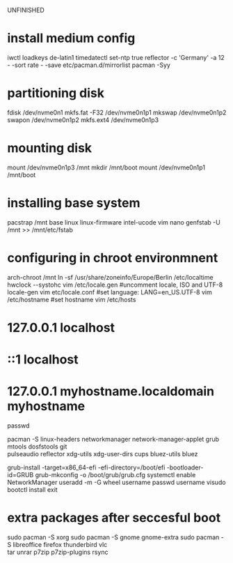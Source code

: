 UNFINISHED

# install medium config

iwctl
loadkeys de-latin1
timedatectl set-ntp true
reflector -c 'Germany' -a 12 - -sort rate - -save etc/pacman.d/mirrorlist
pacman -Syy

# partitioning disk
fdisk /dev/nvme0n1
mkfs.fat -F32 /dev/nvme0n1p1
mkswap /dev/nvme0n1p2
swapon /dev/nvme0n1p2
mkfs.ext4 /dev/nvme0n1p3

# mounting disk
mount /dev/nvme0n1p3 /mnt
mkdir /mnt/boot
mount /dev/nvme0n1p1 /mnt/boot

# installing base system
pacstrap /mnt base linux linux-firmware intel-ucode vim nano
genfstab -U /mnt >> /mnt/etc/fstab

# configuring in chroot environmnent
arch-chroot /mnt
ln -sf /usr/share/zoneinfo/Europe/Berlin /etc/localtime
hwclock --systohc
vim /etc/locale.gen   #uncomment locale, ISO and UTF-8
locale-gen
vim etc/locale.conf   #set language: LANG=en_US.UTF-8
vim /etc/hostname   #set hostname
vim /etc/hosts
# 127.0.0.1 localhost
# ::1   localhost
# 127.0.0.1 myhostname.localdomain myhostname
passwd

pacman -S linux-headers networkmanager network-manager-applet grub mtools dosfstools git \
    pulseaudio reflector xdg-utils xdg-user-dirs cups bluez-utils bluez

grub-install -target=x86_64-efi -efi-directory=/boot/efi -bootloader-id=GRUB
grub-mkconfig -o /boot/grub/grub.cfg
systemctl enable NetworkManager
useradd -m -G wheel username
passwd username
visudo
bootctl install
exit

# extra packages after seccesful boot
sudo pacman -S xorg
sudo pacman -S gnome gnome-extra
sudo pacman -S libreoffice firefox thunderbird vlc \
    tar unrar p7zip p7zip-plugins rsync